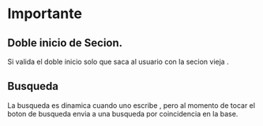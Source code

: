# Importante

## Doble inicio de Secion.

Si valida el doble inicio solo que saca al usuario con la secion vieja .

## Busqueda 

La busqueda es dinamica cuando uno escribe , pero al momento de tocar el boton de busqueda envia a una busqueda por coincidencia en la base.



